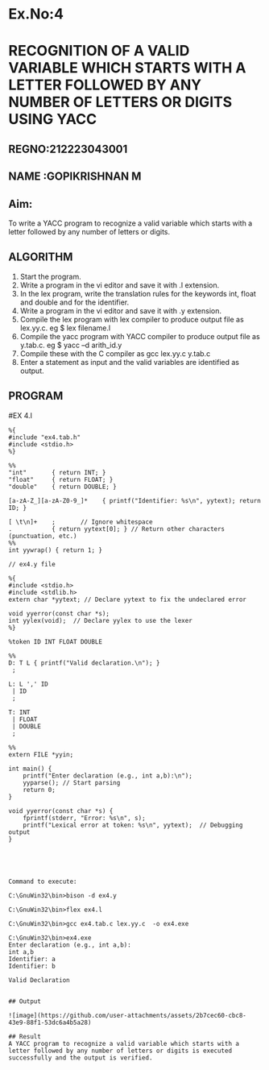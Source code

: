 # Ex.No:4
# RECOGNITION OF A VALID VARIABLE WHICH STARTS WITH A LETTER FOLLOWED BY ANY NUMBER OF LETTERS OR DIGITS USING YACC
## REGNO:212223043001
## NAME :GOPIKRISHNAN M

## Aim:
  To write a YACC program to recognize a valid variable which starts with a letter followed by any number of letters or digits.
  
## ALGORITHM
1.	Start the program.
2.	Write a program in the vi editor and save it with .l extension.
3.	In the lex program, write the translation rules for the keywords int, float and double and for the identifier.
4.	Write a program in the vi editor and save it with .y extension.
5.	Compile the lex program with lex compiler to produce output file as lex.yy.c. eg $ lex filename.l
6.	Compile the yacc program with YACC compiler to produce output file as y.tab.c. eg $ yacc –d arith_id.y
7.	Compile these with the C compiler as gcc lex.yy.c y.tab.c
8.	Enter a statement as input and the valid variables are identified as output.

## PROGRAM
#EX 4.I
```
%{
#include "ex4.tab.h"
#include <stdio.h>
%}

%%
"int"       { return INT; }
"float"     { return FLOAT; }
"double"    { return DOUBLE; }

[a-zA-Z_][a-zA-Z0-9_]*    { printf("Identifier: %s\n", yytext); return ID; }

[ \t\n]+    ;       // Ignore whitespace
.           { return yytext[0]; } // Return other characters (punctuation, etc.)
%%
int yywrap() { return 1; }

// ex4.y file

%{
#include <stdio.h>
#include <stdlib.h>
extern char *yytext; // Declare yytext to fix the undeclared error

void yyerror(const char *s);
int yylex(void);  // Declare yylex to use the lexer
%}

%token ID INT FLOAT DOUBLE

%%
D: T L { printf("Valid declaration.\n"); }
 ;

L: L ',' ID
 | ID
 ;

T: INT
 | FLOAT
 | DOUBLE
 ;

%%
extern FILE *yyin;

int main() {
    printf("Enter declaration (e.g., int a,b):\n");
    yyparse(); // Start parsing
    return 0;
}

void yyerror(const char *s) {
    fprintf(stderr, "Error: %s\n", s);
    printf("Lexical error at token: %s\n", yytext);  // Debugging output
}





Command to execute:

C:\GnuWin32\bin>bison -d ex4.y

C:\GnuWin32\bin>flex ex4.l

C:\GnuWin32\bin>gcc ex4.tab.c lex.yy.c  -o ex4.exe

C:\GnuWin32\bin>ex4.exe
Enter declaration (e.g., int a,b):
int a,b
Identifier: a
Identifier: b

Valid Declaration

```


```

## Output

![image](https://github.com/user-attachments/assets/2b7cec60-cbc8-43e9-88f1-53dc6a4b5a28)

## Result
A YACC program to recognize a valid variable which starts with a letter followed by any number of letters or digits is executed successfully and the output is verified.
